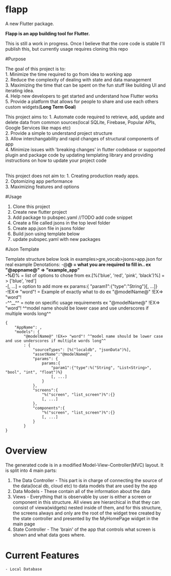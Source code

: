 # flapp

A new Flutter package.



**Flapp is an app building tool for Flutter.**

 This is still a work in progress. Once I believe that the core code is stable I'll publish this, but currently usage requires cloning this repo

#Purpose 

The goal of this project is to:<br />
    1. Minimize the time required to go from idea to working app<br />
    2. Reduce the complexity of dealing with state and data management<br />
    3. Maximizing the time that can be spent on the fun stuff like building UI and iterating idea.<br />
    4. Help new developers to get started and understand how Flutter works<br />
    5. Provide a platform that allows for people to share and use each others custom widgets(**Long Term Goal**)<br />

This project aims to:
    1. Automate code required to retrieve, add, update and delete data from common sources(local SQLite, Firebase, Popular APIs, Google Services like maps etc)<br />
    2. Provide a simple to understand project structure<br />
    3. Allow interchangability and rapid changes of structural components of app <br />
    4. Minimize issues with 'breaking changes' in flutter codebase or supported plugin and package code by updating templating library and providing instructions on how to update your project code<br />

<br />
This project does not aim to:
    1. Creating production ready apps.<br />
    2. Optomizing app performance<br />
    3. Maximizing features and options<br />


#Usage

1. Clone this project <br />
2. Create new flutter project<br />
3. Add package to pubspec.yaml //TODO add code snippet<br />
4. Create a file called jsons in the top level folder<br />
5. Create app.json file in jsons folder<br />
6. Build json using template below<br />
7. update pubspec.yaml with new packages<br />

#Json Template

Template structure below
look in examples>gre_vocab>jsons>app.json for real example
Denotations:
-@____@ = what you are required to fill in..
    ex "@appname@" => "example_app"<br />
-%(____)% = list of options to chose from 
    ex.[%('blue', 'red', 'pink', 'black')%] = > ['blue', 'red']<br />
-[, ...] = option to add more
    ex params:{ "param1":{"type":"String"}[, ...]}<br />
-!EX=> "word"! = Example of exactly what to do
    ex "@modelName@" !EX=> "word"! <br />
-^^__^^ = note on specific usage requirements
    ex "@modelName@" !EX=> "word"! ^^model name should be lower case and use underscores if multiple words long^^<br />

```
{
    "AppName": ,
    "models": {
        "@modelName@" !EX=> "word"! ^^model name should be lower case and use underscores if multiple words long^^
        : {
            "sourceTypes": [%("localdb", "jsonData")%],
            "assetName":"@modelName@",
            "params": {
                params:{ 
                    "param1":{"type":%("String", "List<String>", "bool", "int", "float")%}
                    [, ...]
                } 
            },
            "screens":{
                "%("screen", "list_screen")%":{}
                [, ...]
            },
            "components":{
                "%("screen", "list_screen")%":{}
                [, ...]
            }
        }
}
```

# Overview
The generated code is in a modified Model-View-Controller(MVC) layout. 
It is split into 4 main parts:

1. The Data Controller - This part is in charge of connecting the source of the data(local db, cloud etc) to data models that are used by the app<br />
2. Data Models - These contain all of the information about the data<br />
3. Views - Everything that is observable by user is either a screen or component in this structure. All views are hierarchical in that they can consist of viewa(widgets) nested inside of them, and for this structure, the screens always and only are the root of the widget tree created by the state controller and presented by the MyHomePage widget in the main page<br />
4. State Controller - The 'brain' of the app that controls what screen is shown and what data goes where.<br />


# Current Features
    - Local Database




